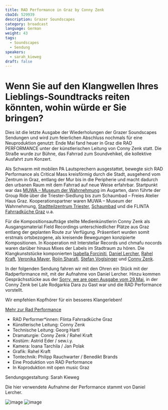 ```yaml
---
title: RAD Performance in Graz by Conny Zenk
cbaId: 529939
description: Grazer Soundscapes
category: broadcast
language: German
weight: 43
tags:
  - Soundscapes
  - Sendung
speakers:
  - sarah_kieweg
draft: false
---
```

# Wenn Sie auf den Klangwellen Ihres Lieblings-Soundtracks reiten könnten, wohin würde er Sie bringen?

Dies ist die letzte Ausgabe der Wiederholungen der Grazer Soundscapes Sendungen und wird zum feierlichen Abschluss nochmals für eine Neuproduktion genutzt: Ende Mai fand heuer in Graz die RAD PERFORMANCE unter der künstlerischen Leitung von Conny Zenk statt. Die Straße wurde zur Bühne, das Fahrrad zum Soundvehikel, die kollektive Ausfahrt zum Konzert.

Als Schwarm mit mobilen PA Lautsprechern ausgestattet, bewegte sich RAD Performance als Critical Mass kreisförmig durch die Stadt, ausgehend vom Zentrum in Graz, entlang der Mur bis in die Peripherie und macht dadurch den urbanen Raum mit dem Fahrrad auf neue Weise erfahrbar. Startpunkt war das [MUWA – Museum der Wahrnehmung](https://www.muwa.at/) im Augarten, dann führte der Group Ride über die Triester-Siedlung bis zum Schaumbad – Freies Atelier Haus Graz. Kooperationspartner waren MUWA – Museum der Wahrnehmung, [Stadtteilzentrum Triester](http://www.stadtteilzentrum-graz.at/), [Schaumbad](https://schaumbad.mur.at/) und die FLINTA [Fahrradküche Graz](http://fahrradkueche.com/) u.a.

Für die Kompositionsaufträge stellte Medienkünstlerin Conny Zenk als Ausgangsmaterial Field Recordings unterschiedlicher Plätze aus Graz entlang der geplanten Route zur Verfügung. Präsentiert wurden somit erstmals ortsbezogene, als kreisende Bewegungen konzipierte Kompositionen. In Kooperation mit Interstellar Records und chmafu nocords waren darüber hinaus Mixes der Labels im Stadtraum zu hören. Die Klangkunststücke komponierten [Isabella Forciniti](https://isabella.klingt.org/), [Daniel Lercher](https://lercher.klingt.org/), [Rahel Kraft](http://rahelkraft.com/), [Veronika Mayer](https://veronikamayer.com/), [Rojin Sharafi](https://rojinsharafi.com/), [Stefan Voglsinger](http://voglsinger.klingt.org/) und [Conny Zenk](https://connyzenk.com/).

In der folgenden Sendung fahren wir mit den Ohren ein Stück mit der Radperformance mit, mit der Aufnahme von Daniel Lercher. Hinzu kommen Gesprächsstücke aus der [Sorry, we are open Ausgabe vom 29.Mai](https://cba.fro.at/508380), in der Conny Zenk bei Lale Rodgarkia Dara zu Gast war und die RAD Performance vorstellt.

Wir empfehlen Kopfhörer für ein besseres Klangerleben!

[Mehr zur Rad Performance](https://radperformance.wordpress.com/)

- RAD Performer*innen: Flinta Fahrradküche Graz
- Künstlerische Leitung: Conny Zenk
- Technische Leitung: Georg Hartl
- Dramaturgie: Conny Zenk / Rahel Kraft
- Kostüm: Astrid Eder / sew.i.y.
- Kamera: Ioana Tarchila  / Jan Polak
- Grafik: Rahel Kraft
- Tontechnik: Philipp Rauchwarter / Benedikt Brands
- Eine Produktion von RAD Performance
- In Koproduktion mit open music Graz

Sendungsgestaltung: Sarah Kieweg

Die hier verwendete Aufnahme der Performance stammt von Daniel Lercher.


![image](/images/broadcasts/ss43/01.jpg)
![image](/images/broadcasts/ss43/02.png)

